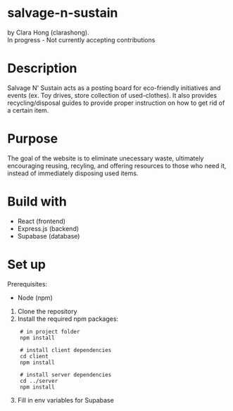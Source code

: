 # salvage-n-sustain
by Clara Hong (clarashong). \
In progress - Not currently accepting contributions

# Description
Salvage N' Sustain acts as a posting board for eco-friendly initiatives and events (ex. Toy drives, store collection of used-clothes). It also provides recycling/disposal guides to provide proper instruction on how to get rid of a certain item.

# Purpose
The goal of the website is to eliminate unecessary waste, ultimately encouraging reusing, recyling, and offering resources to those who need it, instead of immediately disposing used items. 

# Build with  
- React (frontend) 
- Express.js (backend) 
- Supabase (database)

# Set up 
Prerequisites: 
- Node (npm) 

1. Clone the repository 
2. Install the required npm packages:   
```
    # in project folder 
    npm install 
    
    # install client dependencies
    cd client 
    npm install 

    # install server dependencies
    cd ../server
    npm install 
```
3. Fill in env variables for Supabase
